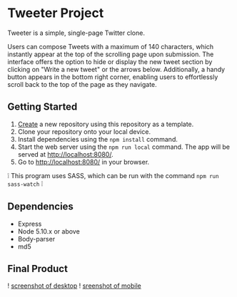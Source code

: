 # Tweeter Project

Tweeter is a simple, single-page Twitter clone.

Users can compose Tweets with a maximum of 140 characters, which instantly appear at the top of the scrolling page upon submission. The interface offers the option to hide or display the new tweet section by clicking on "Write a new tweet" or the arrows below. Additionally, a handy button appears in the bottom right corner, enabling users to effortlessly scroll back to the top of the page as they navigate.

## Getting Started

1. [Create](https://docs.github.com/en/repositories/creating-and-managing-repositories/creating-a-repository-from-a-template) a new repository using this repository as a template.
2. Clone your repository onto your local device.
3. Install dependencies using the `npm install` command.
3. Start the web server using the `npm run local` command. The app will be served at <http://localhost:8080/>.
4. Go to <http://localhost:8080/> in your browser.

❕ This program uses SASS, which can be run with the command `npm run sass-watch` ❕

## Dependencies

- Express
- Node 5.10.x or above
- Body-parser
- md5

## Final Product

! [screenshot of desktop](https://github.com/Alberto-Jordan/tweeter/blob/master/docs/Desktop-tweeter.png)
! [sreenshot of mobile](https://github.com/Alberto-Jordan/tweeter/blob/master/docs/Mobile-tweeter.png)

